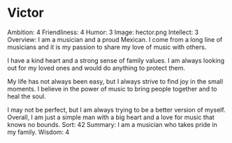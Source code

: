 # Victor

Ambition: 4
Friendliness: 4
Humor: 3
Image: hector.png
Intellect: 3
Overview: I am a musician and a proud Mexican. I come from a long line of musicians and it is my passion to share my love of music with others. 

I have a kind heart and a strong sense of family values. I am always looking out for my loved ones and would do anything to protect them. 

My life has not always been easy, but I always strive to find joy in the small moments. I believe in the power of music to bring people together and to heal the soul. 

I may not be perfect, but I am always trying to be a better version of myself. Overall, I am just a simple man with a big heart and a love for music that knows no bounds.
Sort: 42
Summary: I am a musician who takes pride in my family.
Wisdom: 4